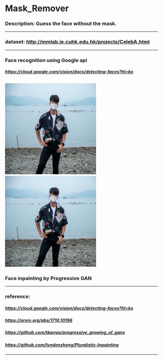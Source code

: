 # Mask_Remover

### Description: Guess the face without the mask.
---
### dataset: http://mmlab.ie.cuhk.edu.hk/projects/CelebA.html
---
### Face recognition using Google api
##### https://cloud.google.com/vision/docs/detecting-faces?hl=ko
<img src="./origin.png" height="300px" width="300px"> <img src="./detect.jpg" height="300px" width="300px">
---
### Face inpainting by Progressive GAN
---
### reference:
##### https://cloud.google.com/vision/docs/detecting-faces?hl=ko
##### https://arxiv.org/abs/1710.10196
##### https://github.com/tkarras/progressive_growing_of_gans
##### https://github.com/lyndonzheng/Pluralistic-Inpainting
---
